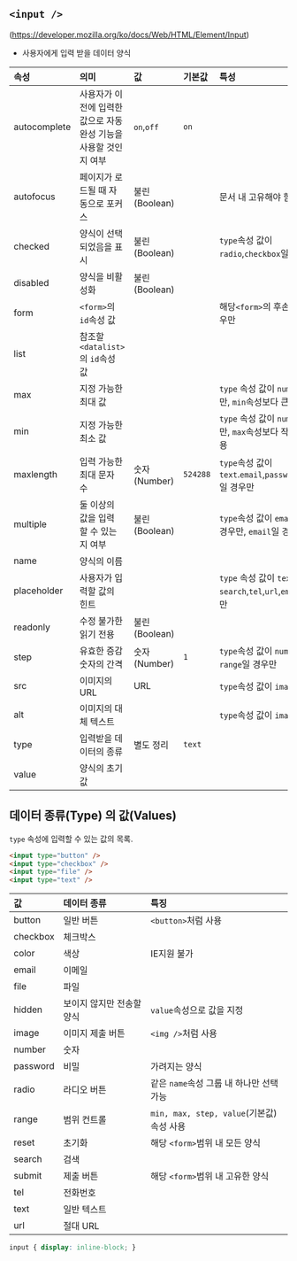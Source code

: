 ## ```<input /> ```
(https://developer.mozilla.org/ko/docs/Web/HTML/Element/Input)

- 사용자에게 입력 받을 데이터 양식

|속성|의미|값|기본값|특성|
|:--|:--|:--|:--|:--|
|autocomplete|사용자가 이전에 입력한 값으로 자동 완성 기능을 사용할 것인지 여부|```on```,```off```|```on```||
|autofocus|페이지가 로드될 때 자동으로 포커스|불린(Boolean)||문서 내 고유해야 함|
|checked|양식이 선택되었음을 표시|불린(Boolean)||```type```속성 값이 ```radio```,```checkbox```일 경우만|
|disabled|양식을 비활성화|불린(Boolean)|||
|form|```<form>```의 ```id```속성 값|||해당```<form>```의 후손이 아닐 경우만|
|list|참조할 ```<datalist>```의 ```id```속성 값||||
|max|지정 가능한 최대 값|||```type``` 속성 값이 ```number```일 경우만, ```min```속성보다 큰 값만 허용|
|min|지정 가능한 최소 값|||```type``` 속성 값이 ```number```일 경우만, ```max```속성보다 작은 값만 허용|
|maxlength|입력 가능한 최대 문자 수|숫자(Number)|```524288```|```type```속성 값이 ```text```.```email```,```password```,```tel```,```url```일 경우만|
|multiple|둘 이상의 값을 입력 할 수 있는지 여부|불린(Boolean)||```type```속성 값이 ```email```,```file```일 경우만, ```email```일 경우 ```,```로 구분|
|name|양식의 이름||||
|placeholder|사용자가 입력할 값의 힌트|||```type``` 속성 값이 ```text```, ```search```,```tel```,```url```,```email```일 경우만|
|readonly|수정 불가한 읽기 전용|불린(Boolean)|||
|step|유효한 증감 숫자의 간격|숫자(Number)|```1```|```type```속성 값이 ```number, range```일 경우만|
|src|이미지의 URL|URL||```type```속성 값이 ```image```일 경우만|
|alt|이미지의 대체 텍스트|||```type```속성 값이 ```image```일 경우만|
|type|입력받을 데이터의 종류|별도 정리|```text```||
|value|양식의 초기 값||||


## 데이터 종류(Type) 의 값(Values)

```type``` 속성에 입력할 수 있는 값의 목록.

```html
<input type="button" />
<input type="checkbox" />
<input type="file" />
<input type="text" />
```

|값|데이터 종류| 특징|
|:--|:--|:--|
|button|일반 버튼|```<button>```처럼 사용|
|checkbox|체크박스||
|color|색상|IE지원 불가|
|email|이메일||
|file|파일||
|hidden|보이지 않지만 전송할 양식|```value```속성으로 값을 지정|
|image|이미지 제출 버튼|```<img />```처럼 사용|
|number|숫자||
|password|비밀|가려지는 양식|
|radio|라디오 버튼|같은 ```name```속성 그룹 내 하나만 선택 가능|
|range|범위 컨트롤|```min, max, step, value```(기본값)속성 사용|
|reset|초기화|해당 ```<form>```범위 내 모든 양식|
|search|검색||
|submit|제출 버튼|해당 ```<form>```범위 내 고유한 양식|
|tel|전화번호||
|text|일반 텍스트||
|url|절대 URL||

```css
input { display: inline-block; }
```